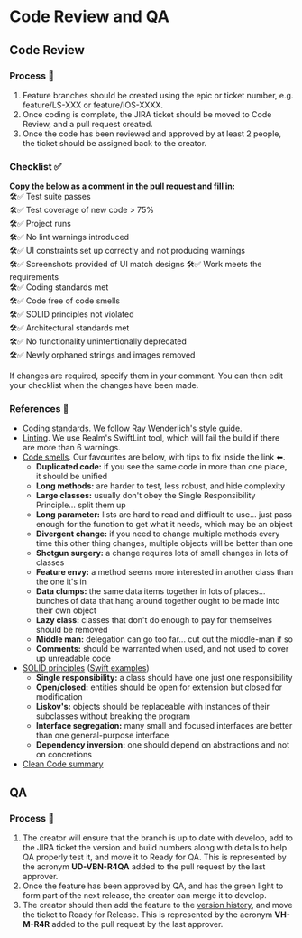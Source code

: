 # Code Review and QA

## Code Review
### Process 🔖
1. Feature branches should be created using the epic or ticket number, e.g. feature/LS-XXX or feature/IOS-XXXX.  
2. Once coding is complete, the JIRA ticket should be moved to Code Review, and a pull request created.  
3. Once the code has been reviewed and approved by at least 2 people, the ticket should be assigned back to the creator.

### Checklist ✅
**Copy the below as a comment in the pull request and fill in:**  
:hammer_and_wrench::white_check_mark: Test suite passes  
:hammer_and_wrench::white_check_mark: Test coverage of new code > 75%  
:hammer_and_wrench::white_check_mark: Project runs  
:hammer_and_wrench::white_check_mark: No lint warnings introduced  
:hammer_and_wrench::white_check_mark: UI constraints set up correctly and not producing warnings  
:hammer_and_wrench::white_check_mark: Screenshots provided of UI match designs 
:hammer_and_wrench::white_check_mark: Work meets the requirements  
:hammer_and_wrench::white_check_mark: Coding standards met  
:hammer_and_wrench::white_check_mark: Code free of code smells  
:hammer_and_wrench::white_check_mark: SOLID principles not violated  
:hammer_and_wrench::white_check_mark: Architectural standards met  
:hammer_and_wrench::white_check_mark: No functionality unintentionally deprecated  
:hammer_and_wrench::white_check_mark: Newly orphaned strings and images removed   

If changes are required, specify them in your comment. You can then edit your checklist when the changes have been made.

### References 📕
- [Coding standards](https://github.com/raywenderlich/swift-style-guide). We follow Ray Wenderlich's style guide.
- [Linting](https://github.com/realm/SwiftLint). We use Realm's SwiftLint tool, which will fail the build if there are more than 6 warnings.
- [Code smells](codesmells.pdf). Our favourites are below, with tips to fix inside the link ⬅.
   - **Duplicated code:** if you see the same code in more than one place, it should be unified
   - **Long methods:** are harder to test, less robust, and hide complexity
   - **Large classes:** usually don't obey the Single Responsibility Principle... split them up
   - **Long parameter:** lists are hard to read and difficult to use... just pass enough for the function to get what it needs, which may be an object
   - **Divergent change:** if you need to change multiple methods every time this other thing changes, multiple objects will be better than one
   - **Shotgun surgery:** a change requires lots of small changes in lots of classes
   - **Feature envy:** a method seems more interested in another class than the one it's in
   - **Data clumps:** the same data items together in lots of places... bunches of data that hang around together ought to be made into their own object
   - **Lazy class:** classes that don't do enough to pay for themselves should be removed
   - **Middle man:** delegation can go too far... cut out the middle-man if so
   - **Comments:** should be warranted when used, and not used to cover up unreadable code
- [SOLID principles](https://en.wikipedia.org/wiki/SOLID) ([Swift examples](SOLID.swift))
   - **Single responsibility:** a class should have one just one responsibility
   - **Open/closed:** entities should be open for extension but closed for modification
   - **Liskov's:** objects should be replaceable with instances of their subclasses without breaking the program
   - **Interface segregation:** many small and focused interfaces are better than one general-purpose interface
   - **Dependency inversion:** one should depend on abstractions and not on concretions
- [Clean Code summary](https://gist.github.com/wojteklu/73c6914cc446146b8b533c0988cf8d29)

## QA
### Process 🔖
1. The creator will ensure that the branch is up to date with develop, add to the JIRA ticket the version and build numbers along with details to help QA properly test it, and move it to Ready for QA. This is represented by the acronym **UD-VBN-R4QA** added to the pull request by the last approver.
2. Once the feature has been approved by QA, and has the green light to form part of the next release, the creator can merge it to develop.
3. The creator should then add the feature to the [version history](https://livestyled.atlassian.net/wiki/spaces/1LP/pages/103251969/iOS+Platform+Version+History), and move the ticket to Ready for Release. This is represented by the acronym **VH-M-R4R** added to the pull request by the last approver.
